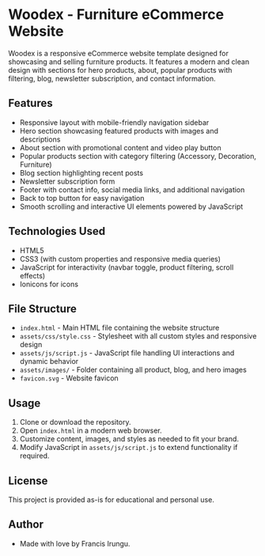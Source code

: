 # Woodex - Furniture eCommerce Website

Woodex is a responsive eCommerce website template designed for showcasing and selling furniture products. It features a modern and clean design with sections for hero products, about, popular products with filtering, blog, newsletter subscription, and contact information.

## Features

- Responsive layout with mobile-friendly navigation sidebar
- Hero section showcasing featured products with images and descriptions
- About section with promotional content and video play button
- Popular products section with category filtering (Accessory, Decoration, Furniture)
- Blog section highlighting recent posts
- Newsletter subscription form
- Footer with contact info, social media links, and additional navigation
- Back to top button for easy navigation
- Smooth scrolling and interactive UI elements powered by JavaScript

## Technologies Used

- HTML5
- CSS3 (with custom properties and responsive media queries)
- JavaScript for interactivity (navbar toggle, product filtering, scroll effects)
- Ionicons for icons

## File Structure

- `index.html` - Main HTML file containing the website structure
- `assets/css/style.css` - Stylesheet with all custom styles and responsive design
- `assets/js/script.js` - JavaScript file handling UI interactions and dynamic behavior
- `assets/images/` - Folder containing all product, blog, and hero images
- `favicon.svg` - Website favicon

## Usage

1. Clone or download the repository.
2. Open `index.html` in a modern web browser.
3. Customize content, images, and styles as needed to fit your brand.
4. Modify JavaScript in `assets/js/script.js` to extend functionality if required.

## License

This project is provided as-is for educational and personal use.

## Author

- Made with love by Francis Irungu.
